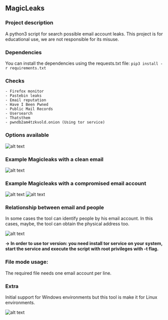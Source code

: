 ## **MagicLeaks**

### Project description
A python3 script for search possible email account leaks. This project is for educational use, we are not responsible for its misuse.

### Dependencies
You can install the dependencies using the requests.txt file:
```pip3 install -r requirements.txt```

### Checks
    - Firefox monitor
    - Pastebin leaks
    - Email reputation
    - Have I Been Pwned
    - Public Mail Records
    - Usersearch
    - Thatsthem
    - pwndb2am4tzkvold.onion (Using tor service)

### Options available
![alt text](https://raw.githubusercontent.com/magichk/magicleaks/master/images/magicleaks-menu.png "MagicLeaks - menu")

### Example Magicleaks with a clean email
![alt text](https://raw.githubusercontent.com/magichk/magicleaks/master/images/magicleaks-ok.png "MagicLeaks - OK")

### Example Magicleaks with a compromised email account
![alt text](https://raw.githubusercontent.com/magichk/magicleaks/master/images/magicleaks-bad1.png "MagicLeaks - Compromised1")
![alt text](https://raw.githubusercontent.com/magichk/magicleaks/master/images/magicleaks-bad2.png "MagicLeaks - Compromised2")

### Relationship between email and people
In some cases the tool can identify people by his email account. In this cases, maybe, the tool can obtain the physical address too.

![alt text](https://raw.githubusercontent.com/magichk/magicleaks/master/images/magicleaks-identify.png "MagicLeaks - Identify")


**-> In order to use tor version: you need install tor service on your system, start the service and execute the script with root privileges with -t flag.**

### File mode usage:
The required file needs one email account per line.

### Extra
Initial support for Windows environments but this tool is make it for Linux environments.

![alt text](https://raw.githubusercontent.com/magichk/magicleaks/master/images/windows.png "MagicLeaks - Windows")
